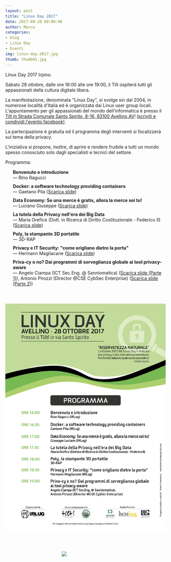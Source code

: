 ```yaml
---
layout: post
title: "Linux Day 2017"
date: 2017-09-28 09:00:00
author: Marco
categories:
- blog
- Linux Day
- Eventi
img: linux-day-2017.jpg
thumb: thumb01.jpg
---
```


Linux Day 2017 Irpino.

Sabato 28 ottobre, dalle ore 16:00 alle ore 19:00, il Tilt ospiterà tutti gli appassionati della cultura digitale libera.
<!--more-->
La manifestazione, denominata "Linux Day", si svolge sin dal 2004, in numerose località d'Italia ed è organizzata
dai Linux user group locali.
L'appuntamento per gli appassionati del mondo dell'informatica è presso il [Tilt in Strada Comunale Santo Spirito, 8-16, 83100 Avellino AV](https://goo.gl/maps/C3EJep8L52k)! [Iscriviti e condividi l'evento facebook!](https://www.facebook.com/events/492615651105544/).

La partecipazione è gratuita ed il programma degli interventi si focalizzerà sul tema della privacy.

L'iniziativa si propone, inoltre, di aprire e rendere fruibile a tutti un mondo spesso conosciuto solo dagli specialisti e tecnici del settore.

<style>
    .schedule {
        list-style: none;
    }

    .schedule li {
        margin-top: 10px;
    }
</style>

<p>Programma:</p>

<ul class="schedule">
    <li><strong>Benvenuto e introduzione</strong><br />— Rino Ragucci</li>
    <li>
        <strong>Docker: a software technology providing containers</strong><br />— Gaetano Pila (<a href="{{ "/assets/slides/linuxday2017/gaetano-pila-docker.pdf" | prepend: site.baseurl }}" download>Scarica slide</a>)
    </li>
    <li>
        <strong>Data Economy: Se una merce è gratis, allora la merce sei tu!</strong><br />— Luciano Giuseppe (<a href="{{ "/assets/slides/linuxday2017/giuseppe-luciano-data-economy.pdf" | prepend: site.baseurl }}" download>Scarica slide</a>)
    </li>
    <li>
        <strong>La tutela della Privacy nell'era dei Big Data</strong><br />— Maria Orefice (Dott. in Ricerca di Diritto Costituzionale - Federico II) (<a href="{{ "/assets/slides/linuxday2017/la-tutela-della-privacy-nell-era-dei-big-data.pdf" | prepend: site.baseurl }}" download>Scarica slide</a>)
    </li>
    <li>
        <strong>Poly, la stampante 3D portatile</strong><br />— 3D-RAP
    </li>
    <li>
        <strong>Privacy e IT Security: "come origliano dietro la porta"</strong><br />— Hermann Magliacane (<a href="{{ "/assets/slides/linuxday2017/come-origliano-dietro-la-porta.odp" | prepend: site.baseurl }}" download>Scarica slide</a>)
    </li>
    <li>
        <strong>Priva-cy o no? Dai programmi di sorveglianza globale ai tool privacy-aware</strong><br />— Angelo Ciampa (ICT Sec.Eng. @ Sanniomatica) (<a href="{{ "/assets/slides/linuxday2017/priva_cy-o-no-part2.pdf" | prepend: site.baseurl }}" download>Scarica slide (Parte 1)</a>), Antonio Pirozzi (Director @CSE CybSec Enterprise) (<a href="{{ "/assets/slides/linuxday2017/priva_cy-o-no-part1.pdf" | prepend: site.baseurl }}" download>Scarica slide (Parte 2)</a>)
    </li>
</ul>


<div style="display: flex; align-items: center; justify-content: center; padding: 20px 0;">
    <a href="/assets/img/events/locandina-linuxday-2017.png" target="_blank"><img src="/assets/img/events/locandina-linuxday-2017.png" class="img-responsive"  style="margin-top: 20px; margin-bottom: 20px;"/></a>
</div>

<div style="display: flex; align-items: center; justify-content: center; padding: 20px 0;">
    <img src="{{ "/assets/img/linuxday-logo.svg" | prepend: site.baseurl }}" width="150" />
</div>